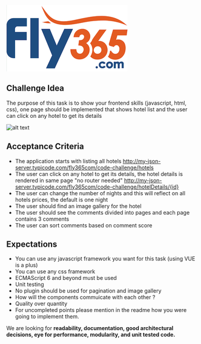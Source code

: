 <p align="center">

![alt text](./fly365.png)

</p>


## Challenge Idea
The purpose of this task is to show your frontend skills (javascript, html, css), one page should be implemented that shows hotel list and the user can click on any hotel to get its details


![alt text](./frontend-challenge.png)


## Acceptance Criteria
- The application starts with listing all hotels 
   http://my-json-server.typicode.com/fly365com/code-challenge/hotels
- The user can click on any hotel to get its details, the hotel details is rendered in same page "no router needed"
   http://my-json-server.typicode.com/fly365com/code-challenge/hotelDetails/{id}
- The user can change the number of nights and this will reflect on all hotels prices, the default is one night
- The user should find an image gallery for the hotel
- The user should see the comments divided into pages and each page contains 3 comments
- The user can sort comments based on comment score


## Expectations

- You can use any javascript framework you want for this task (using VUE is a plus)
- You can use any css framework
- ECMAScript 6 and beyond must be used
- Unit testing
- No plugin should be used for pagination and image gallery
- How will the components commuicate with each other ?
- Quality over quantity
- For uncompleted points please mention in the readme how you were going to implement them.

We are looking for **readability, documentation, good architectural decisions, eye for performance, modularity, and unit tested code.**
